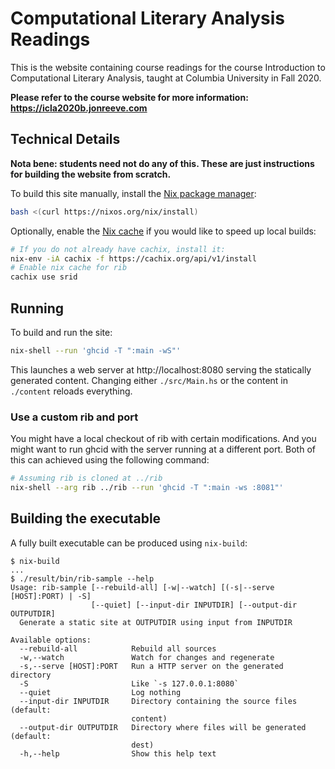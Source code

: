 # Computational Literary Analysis Readings

This is the website containing course readings for the course Introduction to Computational Literary Analysis, taught at Columbia University in Fall 2020. 

**Please refer to the course website for more information: https://icla2020b.jonreeve.com**

## Technical Details 

**Nota bene: students need not do any of this. These are just instructions for building the website from scratch.**

To build this site manually, install the [Nix package manager](https://nixos.org/nix/):

``` bash
bash <(curl https://nixos.org/nix/install)
```

Optionally, enable the [Nix cache](https://srid.cachix.org/) if you would like to speed up local builds:

``` bash
# If you do not already have cachix, install it:
nix-env -iA cachix -f https://cachix.org/api/v1/install
# Enable nix cache for rib
cachix use srid
```

## Running
  
To build and run the site:

```bash
nix-shell --run 'ghcid -T ":main -wS"'
```

This launches a web server at http://localhost:8080 serving the statically
generated content. Changing either `./src/Main.hs` or the content in `./content` 
reloads everything.

### Use a custom rib and port

You might have a local checkout of rib with certain modifications. And you might
want to run ghcid with the server running at a different port. Both of this can
achieved using the following command:

```bash
# Assuming rib is cloned at ../rib
nix-shell --arg rib ../rib --run 'ghcid -T ":main -ws :8081"'
```

## Building the executable

A fully built executable can be produced using `nix-build`:

```
$ nix-build 
...
$ ./result/bin/rib-sample --help
Usage: rib-sample [--rebuild-all] [-w|--watch] [(-s|--serve [HOST]:PORT) | -S] 
                  [--quiet] [--input-dir INPUTDIR] [--output-dir OUTPUTDIR]
  Generate a static site at OUTPUTDIR using input from INPUTDIR

Available options:
  --rebuild-all            Rebuild all sources
  -w,--watch               Watch for changes and regenerate
  -s,--serve [HOST]:PORT   Run a HTTP server on the generated directory
  -S                       Like `-s 127.0.0.1:8080`
  --quiet                  Log nothing
  --input-dir INPUTDIR     Directory containing the source files (default:
                           content)
  --output-dir OUTPUTDIR   Directory where files will be generated (default:
                           dest)
  -h,--help                Show this help text
```
